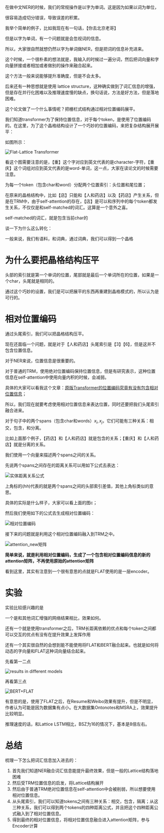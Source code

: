 在做中文NER的时候，我们的常规操作是以字为单词。这是因为如果以词为单位，

很容易造成切分错误，导致误差的积累。

我举个简单的例子，比如我现在有一句话，【你去北京老哥】

但是以字为单词，有一个问题就是会忽视词的信息。

所以，大家很自然就想仍然以字为单词做NER，但是把词的信息补充进来。

这个时候，一个很朴素的想法就是，我输入的时候过一遍分词，然后把词向量和字向量拼接或者相加或者做别的操作来融合起来。

这个方法一般来说能够提升准确度，但是不会太多。

后来还有一种思想就是使用 lattice structure，这种确实做到了词汇信息的增强，但是存在并行化困难以及推理速度慢的缺点，换句话说，方法是好方法，但是落地困难。

这个论文做了一个什么事情呢？把栅栏式结构通过相对位置编码展平。

我们知道transformer为了保持位置信息，对于每个token，是使用了位置编码的。在这里，为了这个晶格结构设计了一个巧妙的位置编码，来把复杂结构展开展平：

如图所示：

![ Flat-Lattice Transformer](https://picsfordablog.oss-cn-beijing.aliyuncs.com/2020-12-08-051016.jpg)

看这个图需要注意的是，【重】这个字对应到英文代表的是character-字符，【重庆】这个词组对应到英文代表的是word-单词，这一点，大家在读论文的时候需要注意。

为每一个token（包含char和word）分配两个位置索引：头位置和尾位置；

在原来的晶格结构中，比如【店】只能和【人和药店】以及【药店】产生关系，但是在TRM中，由于self-attention的存在，【店】是可以和序列中的每个token都发生关系，不仅仅是和self-matched的词汇。这算是一个意外之喜。

self-matched的词汇，就是包含当前char的



谈一下为什么这么转化：

一般来说，我们有语料，和词典，通过词典，我们可以得到一个晶格

# 为什么要把晶格结构压平

头部的索引就是第一个单词的位置，尾部就是最后一个单词所在的位置，如果是一个char，头尾就是相同的。

通过这个巧妙的设置，我们是可以把展平的东西再重建到晶格模式的，所以认为是可行的。

# 相对位置编码

通过头尾索引，我们可以把晶格结构压平。

现在还面临一个问题，就是对于【人和药店】头尾索引是【3】【6】，但是这并不包含位置信息。

对于NER来说，位置信息是很重要的。

对于普通的TRM，使用绝对位置编码保持位置信息，但是有研究表示，这种位置信息在self-attention中使用向量内积的时候，会减弱。

具体的大家可以看我这个文章：[原版Transformer的位置编码究竟有没有包含相对位置信息](https://mp.weixin.qq.com/s?__biz=MzIyNTY1MDUwNQ==&mid=2247483760&idx=1&sn=c2803e63bdd42e4d1f1f880ce9eda8cc&chksm=e87d3356df0aba40c77356418647856ec135c731fd60122378ed702e1e959c820250c2293e1f&token=588814416&lang=zh_CN#rd)；

所以，我们现在就要考虑使用相对位置信息来表达位置，同时还要把我们头尾索引融合进来。

对于句子中的两个spans（包含char和words）$x_{i},x_{j}$，它们可能有三种关系：相交，包含，和分离。

比如上面那个例子，【药店】和【人和药店】就是包含的关系；【重庆】和【人和药店】就是分离的关系。

我们使用一个向量来描述两个spans之间的关系。

先说两个spans之间存在的距离关系可以用如下公式去表达：

![实体距离关系公式](https://picsfordablog.oss-cn-beijing.aliyuncs.com/2020-12-08-051014.jpg)

上角标的$(hh)$代表的就是两个spans之间的头部索引差值，其他上角标类似的意思。

具体的实际是什么样子，大家可以看上面的图c；

然后我们使用如下的公式去生成相对位置编码：

![相对位置编码](https://picsfordablog.oss-cn-beijing.aliyuncs.com/2020-12-08-051015.jpg)

接下来的问题就是利用这个相对位置编码融入到TRM之中。

![attention_new矩阵](https://picsfordablog.oss-cn-beijing.aliyuncs.com/2020-12-08-051012.jpg)

**简单来说，就是利用相对位置编码，生成了一个包含相对位置编码信息的新的attention矩阵，不再使用原始的attention矩阵**

看到这里，其实有注意到一个很有意思的点就是FLAT使用的是一层encoder。

# 实验

实验比较感兴趣的是

一个是和其他词汇增强的网络结果相比，效果如何。

还有一个就是使用transformer之后，TRM长距离依赖的优点和每个token之间都可以交互的优点有没有在提升效果上发挥作用

还有一个其实很自然的会想到能不能使用将FLAT和BERT融合起来。也就是如何将动态的字向量和FLAT这种词向量结合起来。

先看第一二点

![results in different models](https://picsfordablog.oss-cn-beijing.aliyuncs.com/2020-12-08-051013.jpg)

再看第三点

![BERT+FLAT](https://picsfordablog.oss-cn-beijing.aliyuncs.com/2020-12-08-51014.jpg)

有意思的是，使用了FLAT之后，在Resume和Weibo效果有提升，但是不明显，作者认为可能是因为数据集有点小。在大数据集Ontonotes和MSRA上，效果提升比较明显。

推理速度的话，和Lattice LSTM相比，BSZ为16的情况下，基本是8倍左右。

# 总结

梳理一下怎么把词汇信息加入进去的：

1. 首先我们知道NER融合词汇信息能提升最终效果，但是一般的Lattice结构落地困难
2. 然后受TRM位置信息的启发，将Lattice结构展开
3. 然后由于普通TRM绝对位置信息在self-attention中会被削弱，所以想要使用相对位置信息。
4. 从头尾索引，我们可以知道tokens之间有三种关系：相交，包含，隔离；从这三种关系，我们可以得到两个tokens的四种距离公式，并且把这个四种距离公式融入到了相对位置信息。
5. 得到最终的相对位置信息，将相对位置信息融合进入attention矩阵，参与Encoder计算